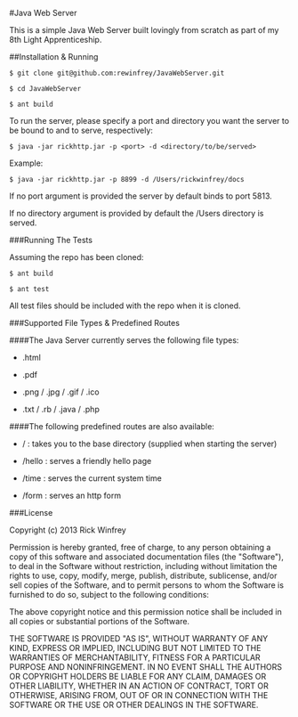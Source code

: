 #Java Web Server

This is a simple Java Web Server built lovingly from scratch as part of my 8th Light Apprenticeship.

##Installation & Running

`$ git clone git@github.com:rewinfrey/JavaWebServer.git`

`$ cd JavaWebServer`

`$ ant build`

To run the server, please specify a port and directory you want the server to be bound to and to serve, respectively:

`$ java -jar rickhttp.jar -p <port> -d <directory/to/be/served>`

Example:

`$ java -jar rickhttp.jar -p 8899 -d /Users/rickwinfrey/docs`

If no port argument is provided the server by default binds to port 5813.

If no directory argument is provided by default the /Users directory is served.

###Running The Tests

Assuming the repo has been cloned:

`$ ant build`

`$ ant test`

All test files should be included with the repo when it is cloned.

###Supported File Types & Predefined Routes

####The Java Server currently serves the following file types:

* .html

* .pdf

* .png / .jpg / .gif / .ico

* .txt / .rb / .java / .php

####The following predefined routes are also available:

- /      : takes you to the base directory (supplied when starting the server)

- /hello : serves a friendly hello page

- /time  : serves the current system time

- /form  : serves an http form

###License

Copyright (c) 2013 Rick Winfrey

Permission is hereby granted, free of charge, to any person obtaining a copy of this software and associated documentation files (the "Software"), to deal in the Software without restriction, including without limitation the rights to use, copy, modify, merge, publish, distribute, sublicense, and/or sell copies of the Software, and to permit persons to whom the Software is furnished to do so, subject to the following conditions:

The above copyright notice and this permission notice shall be included in all copies or substantial portions of the Software.

THE SOFTWARE IS PROVIDED "AS IS", WITHOUT WARRANTY OF ANY KIND, EXPRESS OR IMPLIED, INCLUDING BUT NOT LIMITED TO THE WARRANTIES OF MERCHANTABILITY, FITNESS FOR A PARTICULAR PURPOSE AND NONINFRINGEMENT. IN NO EVENT SHALL THE AUTHORS OR COPYRIGHT HOLDERS BE LIABLE FOR ANY CLAIM, DAMAGES OR OTHER LIABILITY, WHETHER IN AN ACTION OF CONTRACT, TORT OR OTHERWISE, ARISING FROM, OUT OF OR IN CONNECTION WITH THE SOFTWARE OR THE USE OR OTHER DEALINGS IN THE SOFTWARE.
